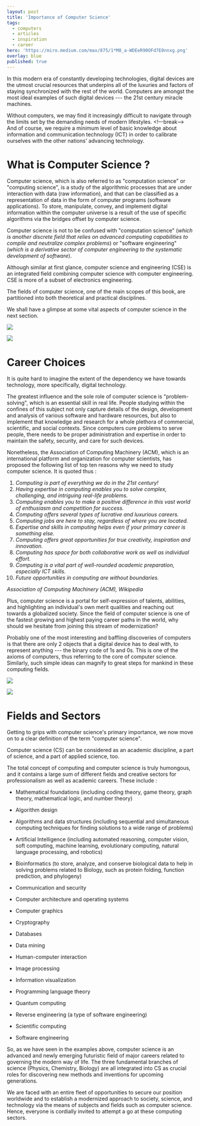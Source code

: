 ```yaml
---
layout: post
title: 'Importance of Computer Science'
tags:
  - computers
  - articles
  - inspiration
  - career
hero: 'https://miro.medium.com/max/875/1*M8_a-WDEeR90OFd7E0nnxg.png'
overlay: blue
published: true
---
```


In this modern era of constantly developing technologies, digital devices are the utmost crucial resources that underpins all of the luxuries and factors of staying synchronized with the rest of the world. Computers are amongst the most ideal examples of such digital devices --- the 21st century miracle machines.

Without computers, we may find it increasingly difficult to navigate through the limits set by the demanding needs of modern lifestyles. <!–-break-–> And of course, we require a minimum level of basic knowledge about information and communication technology (ICT) in order to calibrate ourselves with the other nations' advancing technology.

What is Computer Science ?
==========================

Computer science, which is also referred to as "computation science" or "computing science", is a study of the algorithmic processes that are under interaction with data (raw information), and that can be classified as a representation of data in the form of computer programs (software applications). To store, manipulate, convey, and implement digital information within the computer universe is a result of the use of specific algorithms via the bridges offset by computer science.

Computer science is not to be confused with "computation science" (*which is another discrete field that relies on advanced computing capabilities to compile and neutralize complex problems*) or "software engineering" (*which is a derivative sector of computer engineering to the systematic development of software*).

Although similar at first glance, computer science and engineering (CSE) is an integrated field combining computer science with computer engineering. CSE is more of a subset of electronics engineering.

The fields of computer science, one of the main scopes of this book, are partitioned into both theoretical and practical disciplines.

We shall have a glimpse at some vital aspects of computer science in the next section.

![](https://miro.medium.com/max/60/0*1f3argGOj26nB5yy?q=20)

![](https://miro.medium.com/max/875/0*1f3argGOj26nB5yy)

Career Choices
==============

It is quite hard to imagine the extent of the dependency we have towards technology, more specifically, digital technology.

The greatest influence and the sole role of computer science is "problem-solving", which is an essential skill in real life. People studying within the confines of this subject not only capture details of the design, development and analysis of various software and hardware resources, but also to implement that knowledge and research for a whole plethora of commercial, scientific, and social contexts. Since computers cure problems to serve people, there needs to be proper administration and expertise in order to maintain the safety, security, and care for such devices.

Nonetheless, the Association of Computing Machinery (ACM), which is an international platform and organization for computer scientists, has proposed the following list of top ten reasons why we need to study computer science. It is quoted thus :

1.  *Computing is part of everything we do in the 21st century!*
2.  *Having expertise in computing enables you to solve complex, challenging, and intriguing real-life problems.*
3.  *Computing enables you to make a positive difference in this vast world of enthusiasm and competition for success.*
4.  *Computing offers several types of lucrative and luxurious careers.*
5.  *Computing jobs are here to stay, regardless of where you are located.*
6.  *Expertise and skills in computing helps even if your primary career is something else.*
7.  *Computing offers great opportunities for true creativity, inspiration and innovation.*
8.  *Computing has space for both collaborative work as well as individual effort.*
9.  *Computing is a vital part of well-rounded academic preparation, especially ICT skills.*
10. *Future opportunities in computing are without boundaries.*

*Association of Computing Machinery (ACM), Wikipedia*

Plus, computer science is a portal for self-expression of talents, abilities, and highlighting an individual's own merit qualities and reaching out towards a globalized society. Since the field of computer science is one of the fastest growing and highest paying career paths in the world, why should we hesitate from joining this stream of modernization?

Probably one of the most interesting and baffling discoveries of computers is that there are only 2 objects that a digital device has to deal with, to represent anything --- the binary code of 1s and 0s. This is one of the axioms of computers, thus referring to the core of computer science. Similarly, such simple ideas can magnify to great steps for mankind in these computing fields.

![](https://miro.medium.com/max/60/0*QJ1f_hZE0T-Gfbe3?q=20)

![](https://miro.medium.com/max/875/0*QJ1f_hZE0T-Gfbe3)

Fields and Sectors
==================

Getting to grips with computer science's primary importance, we now move on to a clear definition of the term "computer science".

Computer science (CS) can be considered as an academic discipline, a part of science, and a part of applied science, too.

The total concept of computing and computer science is truly humongous, and it contains a large sum of different fields and creative sectors for professionalism as well as academic careers. These include :

- Mathematical foundations (including coding theory, game theory, graph theory, mathematical logic, and number theory)

- Algorithm design

- Algorithms and data structures (including sequential and simultaneous computing techniques for finding solutions to a wide range of problems)

- Artificial Intelligence (including automated reasoning, computer vision, soft computing, machine learning, evolutionary computing, natural language processing, and robotics)

- Bioinformatics (to store, analyze, and conserve biological data to help in solving problems related to Biology, such as protein folding, function prediction, and phylogeny)

- Communication and security

- Computer architecture and operating systems

- Computer graphics

- Cryptography

- Databases

- Data mining

- Human-computer interaction

- Image processing

- Information visualization

- Programming language theory

- Quantum computing

- Reverse engineering (a type of software engineering)

- Scientific computing

- Software engineering

So, as we have seen in the examples above, computer science is an advanced and newly emerging futuristic field of major careers related to governing the modern way of life. The three fundamental branches of science (Physics, Chemistry, Biology) are all integrated into CS as crucial roles for discovering new methods and inventions for upcoming generations.

We are faced with an entire fleet of opportunities to secure our position worldwide and to establish a modernized approach to society, science, and technology via the means of subjects and fields such as computer science. Hence, everyone is cordially invited to attempt a go at these computing sectors.
